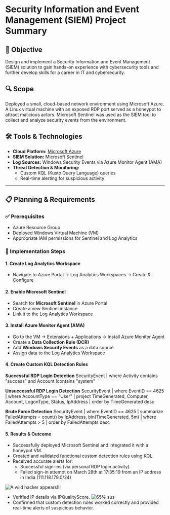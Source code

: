 # Security Information and Event Management (SIEM) Project Summary

## 🎯 Objective  
Design and implement a Security Information and Event Management (SIEM) solution to gain hands-on experience with cybersecurity tools and further develop skills for a career in IT and cybersecurity.

## 🔍 Scope  
Deployed a small, cloud-based network environment using Microsoft Azure. A Linux virtual machine with an exposed RDP port served as a honeypot to attract malicious actors. Microsoft Sentinel was used as the SIEM tool to collect and analyze security events from the environment.

## 🛠️ Tools & Technologies  
- **Cloud Platform:** [Microsoft Azure](https://portal.azure.com)  
- **SIEM Solution:** Microsoft Sentinel  
- **Log Sources:** Windows Security Events via Azure Monitor Agent (AMA)  
- **Threat Detection & Monitoring:**  
  - Custom KQL (Kusto Query Language) queries  
  - Real-time alerting for suspicious activity  

---

## 📋 Planning & Requirements

### ✅ Prerequisites
- Azure Resource Group  
- Deployed Windows Virtual Machine (VM)  
- Appropriate IAM permissions for Sentinel and Log Analytics  

### 🧭 Implementation Steps

#### 1. Create Log Analytics Workspace
- Navigate to Azure Portal → Log Analytics Workspaces → Create & Configure  

#### 2. Enable Microsoft Sentinel
- Search for **Microsoft Sentinel** in Azure Portal  
- Create a new Sentinel instance  
- Link it to the Log Analytics Workspace  

#### 3. Install Azure Monitor Agent (AMA)
- Go to the VM → Extensions + Applications → Install Azure Monitor Agent  
- Create a **Data Collection Rule (DCR)**  
- Add **Windows Security Events** as a data source  
- Assign data to the Log Analytics Workspace  

#### 4. Create Custom KQL Detection Rules

**Successful RDP Login Detection**
SecurityEvent
| where Activity contains "success" and Account !contains "system"

**Unsuccessful RDP Login Detection**
SecurityEvent
| where EventID == 4625
| where AccountType == "User"
| project TimeGenerated, Computer, Account, LogonType, Status, IpAddress
| order by TimeGenerated desc

**Brute Force Detection**
SecurityEvent
| where EventID == 4625
| summarize FailedAttempts = count() by IpAddress, bin(TimeGenerated, 5m)
| where FailedAttempts > 5
| order by FailedAttempts desc

#### 5. Results & Outcome
- Successfully deployed Microsoft Sentinel and integrated it with a honeypot VM.
- Created and validated functional custom detection rules using KQL.
- Received accurate alerts for:
  - Successful sign-ins (via personal RDP login activity).
  - Failed sign-in attempt on March 28th at 17:35:19 from an IP address in India (111.118.179.0/24)
  
![A wild hacker appears!!!](https://github.com/user-attachments/assets/64e5e998-bbbb-41bf-ba44-67bfc3f23fc7)
  - Verified IP details via IPQualityScore.
![65% sus](https://github.com/user-attachments/assets/d83dc38c-4c3d-4f45-98e6-627439c0d459)
  - Confirmed that custom detection rules worked correctly and provided real-time alerts of suspicious behavior.
